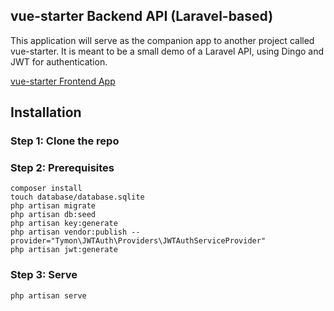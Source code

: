 ## vue-starter Backend API (Laravel-based)

This application will serve as the companion app to another project called vue-starter. It is meant to be a small demo of a Laravel API, using Dingo and JWT for authentication.

[vue-starter Frontend App](https://github.com/layer7be/vue-starter)

## Installation

### Step 1: Clone the repo

### Step 2: Prerequisites
```
composer install
touch database/database.sqlite
php artisan migrate
php artisan db:seed
php artisan key:generate
php artisan vendor:publish --provider="Tymon\JWTAuth\Providers\JWTAuthServiceProvider"
php artisan jwt:generate
```

### Step 3: Serve
```
php artisan serve
```